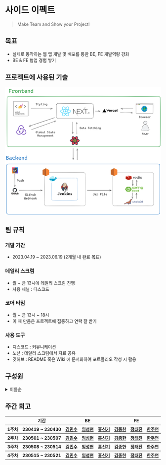 # 사이드 이펙트
> Make Team and Show your Project!

## 목표
- 실제로 동작하는 웹 앱 개발 및 배포를 통한 BE, FE 개발역량 강화
- BE & FE 협업 경험 쌓기

## 프로젝트에 사용된 기술
![앱 기술 흐름](images/side-effect-app-flow.png)

## 팀 규칙
### 개발 기간
- 2023.04.19 ~ 2023.06.19 (2개월 내 완료 목표)

### 데일리 스크럼
- 월 ~ 금 13시에 데일리 스크럼 진행
- 사용 채널 : 디스코드
### 코어 타임
- 월 ~ 금 13시 ~ 18시
- 이 때 만큼은 프로젝트에 집중하고 연락 잘 받기
### 사용 도구
- 디스코드 : 커뮤니케이션
- 노션 : 데일리 스크럼에서 자료 공유
- 깃허브 : README 혹은 Wiki 에 문서화하여 포트폴리오 작성 시 활용

## 구성원

<details>
	<summary>이름순</summary>

<table>
	<tbody>
		<tr>
			<th rowspan="2">BE 개발</th>
			<th><img width="150px" src="https://github.com/xjfcnfw3.png" alt="김민수"/></th>
			<th><img width="150px" src="https://github.com/sksrpf1126.png" alt="임성현"/></th>
			<th><img width="150px" src="https://github.com/tlsrl6427.png" alt="홍신기"/></th>
		</tr>
		<tr>
			<th><a href="https://github.com/xjfcnfw3" target="_blank">김민수</a></th>
			<th><a href="https://github.com/sksrpf1126" target="_blank">임성현</a></th>
			<th><a href="https://github.com/tlsrl6427" target="_blank">홍신기</a></th>
		</tr>
		<tr>
			<th rowspan="2">FE 개발</th>
			<th><img width="150px" src="https://github.com/jong-k.png" alt="김종한"/></th>
			<th><img width="150px" src="https://github.com/taejinii.png" alt="정태진"/></th>
			<th><img width="150px" src="https://github.com/ju-ju2.png" alt="한주연"/></th>
		</tr>		
		<tr>
			<th><a href="https://github.com/jong-k" target="_blank">김종한</a></th>
			<th><a href="https://github.com/taejinii" target="_blank">정태진</a></th>
			<th><a href="https://github.com/ju-ju2" target="_blank">한주연</a></th>
		</tr>	
	</tbody>
</table>

</details>

## 주간 회고

<table>
	<tbody>
		<tr>
			<th></th>
			<th>기간</th>
			<th colspan="3">BE</th>
			<th colspan="3">FE</th>
		</tr>
		<tr>
			<th>1주차</th>
			<th>230419 ~ 230430</th>
			<th><a href="https://github.com/Side-Effect-Team/.github/blob/main/%ED%9A%8C%EA%B3%A0/%EA%B9%80%EB%AF%BC%EC%88%98.md" target=_blank>김민수</a></th>
			<th><a href="https://github.com/Side-Effect-Team/.github/blob/main/%ED%9A%8C%EA%B3%A0/%EC%9E%84%EC%84%B1%ED%98%84.md" target=_blank>임성현</a></th>
			<th><a href="https://github.com/Side-Effect-Team/.github/blob/main/%ED%9A%8C%EA%B3%A0/%ED%99%8D%EC%8B%A0%EA%B8%B0.md" target=_blank>홍신기</a></th>
			<th><a href="https://github.com/Side-Effect-Team/.github/blob/main/%ED%9A%8C%EA%B3%A0/%EA%B9%80%EC%A2%85%ED%95%9C.md" target=_blank>김종한</a></th>
			<th><a href="https://github.com/Side-Effect-Team/.github/blob/main/%ED%9A%8C%EA%B3%A0/%EC%A0%95%ED%83%9C%EC%A7%84.md" target=_blank>정태진</a></th>
			<th><a href="https://github.com/Side-Effect-Team/.github/blob/main/%ED%9A%8C%EA%B3%A0/%ED%95%9C%EC%A3%BC%EC%97%B0.md" target=_blank>한주연</a></th>
		</tr>
		<tr>
			<th>2주차</th>
			<th>230501 ~ 230507</th>
			<th><a href="https://github.com/Side-Effect-Team/.github/blob/main/%ED%9A%8C%EA%B3%A0/%EA%B9%80%EB%AF%BC%EC%88%98.md" target=_blank>김민수</a></th>
			<th><a href="https://github.com/Side-Effect-Team/.github/blob/main/%ED%9A%8C%EA%B3%A0/%EC%9E%84%EC%84%B1%ED%98%84.md" target=_blank>임성현</a></th>
			<th><a href="https://github.com/Side-Effect-Team/.github/blob/main/%ED%9A%8C%EA%B3%A0/%ED%99%8D%EC%8B%A0%EA%B8%B0.md" target=_blank>홍신기</a></th>
			<th><a href="https://github.com/Side-Effect-Team/.github/blob/main/%ED%9A%8C%EA%B3%A0/%EA%B9%80%EC%A2%85%ED%95%9C.md" target=_blank>김종한</a></th>
			<th><a href="https://github.com/Side-Effect-Team/.github/blob/main/%ED%9A%8C%EA%B3%A0/%EC%A0%95%ED%83%9C%EC%A7%84.md" target=_blank>정태진</a></th>
			<th><a href="https://github.com/Side-Effect-Team/.github/blob/main/%ED%9A%8C%EA%B3%A0/%ED%95%9C%EC%A3%BC%EC%97%B0.md" target=_blank>한주연</a></th>
		</tr>
		<tr>
			<th>3주차</th>
			<th>230508 ~ 230514</th>
			<th><a href="https://github.com/Side-Effect-Team/.github/blob/main/%ED%9A%8C%EA%B3%A0/%EA%B9%80%EB%AF%BC%EC%88%98.md" target=_blank>김민수</a></th>
			<th><a href="https://github.com/Side-Effect-Team/.github/blob/main/%ED%9A%8C%EA%B3%A0/%EC%9E%84%EC%84%B1%ED%98%84.md" target=_blank>임성현</a></th>
			<th><a href="https://github.com/Side-Effect-Team/.github/blob/main/%ED%9A%8C%EA%B3%A0/%ED%99%8D%EC%8B%A0%EA%B8%B0.md" target=_blank>홍신기</a></th>
			<th><a href="https://github.com/Side-Effect-Team/.github/blob/main/%ED%9A%8C%EA%B3%A0/%EA%B9%80%EC%A2%85%ED%95%9C.md" target=_blank>김종한</a></th>
			<th><a href="https://github.com/Side-Effect-Team/.github/blob/main/%ED%9A%8C%EA%B3%A0/%EC%A0%95%ED%83%9C%EC%A7%84.md" target=_blank>정태진</a></th>
			<th><a href="https://github.com/Side-Effect-Team/.github/blob/main/%ED%9A%8C%EA%B3%A0/%ED%95%9C%EC%A3%BC%EC%97%B0.md" target=_blank>한주연</a></th>
		</tr>
		<tr>
			<th>4주차</th>
			<th>230515 ~ 230521</th>
			<th><a href="https://github.com/Side-Effect-Team/.github/blob/main/%ED%9A%8C%EA%B3%A0/%EA%B9%80%EB%AF%BC%EC%88%98.md" target=_blank>김민수</a></th>
			<th><a href="https://github.com/Side-Effect-Team/.github/blob/main/%ED%9A%8C%EA%B3%A0/%EC%9E%84%EC%84%B1%ED%98%84.md" target=_blank>임성현</a></th>
			<th><a href="https://github.com/Side-Effect-Team/.github/blob/main/%ED%9A%8C%EA%B3%A0/%ED%99%8D%EC%8B%A0%EA%B8%B0.md" target=_blank>홍신기</a></th>
			<th><a href="https://github.com/Side-Effect-Team/.github/blob/main/%ED%9A%8C%EA%B3%A0/%EA%B9%80%EC%A2%85%ED%95%9C.md" target=_blank>김종한</a></th>
			<th><a href="https://github.com/Side-Effect-Team/.github/blob/main/%ED%9A%8C%EA%B3%A0/%EC%A0%95%ED%83%9C%EC%A7%84.md" target=_blank>정태진</a></th>
			<th><a href="https://github.com/Side-Effect-Team/.github/blob/main/%ED%9A%8C%EA%B3%A0/%ED%95%9C%EC%A3%BC%EC%97%B0.md" target=_blank>한주연</a></th>
		</tr>
	</tbody>
</table>